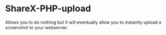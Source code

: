 # ShareX-PHP-upload
Allows you to do nothing but it will eventually allow you to instantly upload a screenshot to your webserver.
